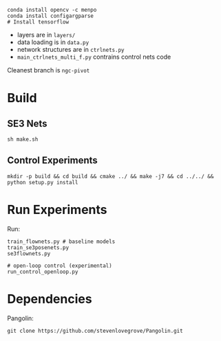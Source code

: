 
```
conda install opencv -c menpo
conda install configargparse
# Install tensorflow
```

  - layers are in `layers/`
  - data loading is in `data.py`
  - network structures are in `ctrlnets.py`
  - `main_ctrlnets_multi_f.py` contrains control nets code

Cleanest branch is `ngc-pivot`

# Build

## SE3 Nets
```
sh make.sh
```

## Control Experiments
```
mkdir -p build && cd build && cmake ../ && make -j7 && cd ../../ && python setup.py install
```

# Run Experiments
Run:
```
train_flownets.py # baseline models
train_se3posenets.py
se3flownets.py

# open-loop control (experimental)
run_control_openloop.py
```
# Dependencies

Pangolin:
```
git clone https://github.com/stevenlovegrove/Pangolin.git
```
